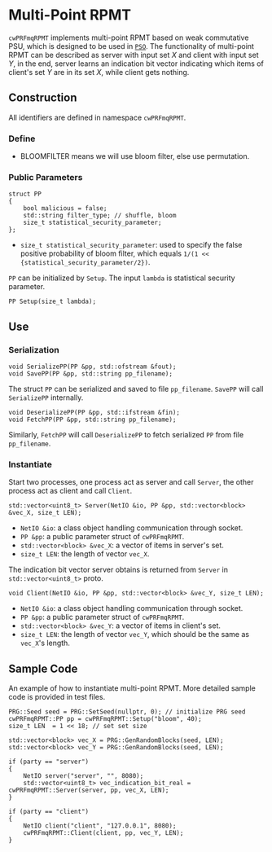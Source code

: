# Multi-Point RPMT
`cwPRFmqRPMT` implements multi-point RPMT based on weak commutative PSU, which is designed to be used in [`PSO`](../pso/pso_from_mqrpmt.md). The functionality of multi-point RPMT can be described as server with input set $X$ and client with input set $Y$, in the end, server learns an indication bit vector indicating which items of client's set $Y$ are in its set $X$, while client gets nothing. 


## Construction
All identifiers are defined in namespace `cwPRFmqRPMT`.

### Define

* BLOOMFILTER means we will use bloom filter, else use permutation.

### Public Parameters
```
struct PP
{
    bool malicious = false;
    std::string filter_type; // shuffle, bloom
    size_t statistical_security_parameter;
};
```

* `size_t statistical_security_parameter`: used to specify the false positive probability of bloom filter, which equals `1/(1 << {statistical_security_parameter/2})`.

`PP` can be initialized by `Setup`. The input `lambda` is statistical security parameter.
```
PP Setup(size_t lambda);
```


## Use
### Serialization
```
void SerializePP(PP &pp, std::ofstream &fout);
void SavePP(PP &pp, std::string pp_filename);
```
The struct `PP` can be serialized and saved to file `pp_filename`. `SavePP` will call `SerializePP` internally.
```
void DeserializePP(PP &pp, std::ifstream &fin);
void FetchPP(PP &pp, std::string pp_filename);
```
Similarly, `FetchPP` will call `DeserializePP` to fetch serialized `PP` from file `pp_filename`.

### Instantiate
Start two processes, one process act as server and call `Server`, the other process act as client and call `Client`.
```
std::vector<uint8_t> Server(NetIO &io, PP &pp, std::vector<block> &vec_X, size_t LEN);
```
* `NetIO &io`: a class object handling communication through socket.
* `PP &pp`: a public parameter struct of `cwPRFmqRPMT`.
* `std::vector<block> &vec_X`: a vector of items in server's set.
* `size_t LEN`: the length of vector `vec_X`.

The indication bit vector server obtains is returned from `Server` in `std::vector<uint8_t>` proto.

```
void Client(NetIO &io, PP &pp, std::vector<block> &vec_Y, size_t LEN);
```
* `NetIO &io`: a class object handling communication through socket.
* `PP &pp`: a public parameter struct of `cwPRFmqRPMT`.
* `std::vector<block> &vec_Y`: a vector of items in client's set.
* `size_t LEN`: the length of vector `vec_Y`, which should be the same as `vec_X`'s length.


## Sample Code
An example of how to instantiate multi-point RPMT. More detailed sample code is provided in test files. 
```
PRG::Seed seed = PRG::SetSeed(nullptr, 0); // initialize PRG seed
cwPRFmqRPMT::PP pp = cwPRFmqRPMT::Setup("bloom", 40);
size_t LEN  = 1 << 18; // set set size

std::vector<block> vec_X = PRG::GenRandomBlocks(seed, LEN);
std::vector<block> vec_Y = PRG::GenRandomBlocks(seed, LEN);

if (party == "server")
{
    NetIO server("server", "", 8080);
    std::vector<uint8_t> vec_indication_bit_real = cwPRFmqRPMT::Server(server, pp, vec_X, LEN);
}

if (party == "client")
{
    NetIO client("client", "127.0.0.1", 8080);        
    cwPRFmqRPMT::Client(client, pp, vec_Y, LEN); 
}
```
